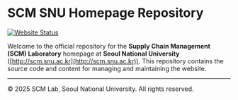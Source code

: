 # SCM SNU Homepage Repository

[![Website Status](https://img.shields.io/website?url=http://scm.snu.ac.kr)](https://scm.snu.ac.kr)


Welcome to the official repository for the **Supply Chain Management (SCM) Laboratory** homepage at **Seoul National University** ([http://scm.snu.ac.kr](http://scm.snu.ac.kr)). This repository contains the source code and content for managing and maintaining the website.


---
© 2025 SCM Lab, Seoul National University. All rights reserved.
